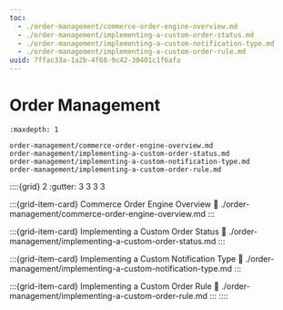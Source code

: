 ```yaml
---
toc:
  - ./order-management/commerce-order-engine-overview.md
  - ./order-management/implementing-a-custom-order-status.md
  - ./order-management/implementing-a-custom-notification-type.md
  - ./order-management/implementing-a-custom-order-rule.md
uuid: 7ffac33a-1a2b-4f68-9c42-30401c1f6afa
---
```

# Order Management

```{toctree}
:maxdepth: 1

order-management/commerce-order-engine-overview.md
order-management/implementing-a-custom-order-status.md
order-management/implementing-a-custom-notification-type.md
order-management/implementing-a-custom-order-rule.md
```

::::{grid} 2
:gutter: 3 3 3 3

:::{grid-item-card}  Commerce Order Engine Overview
:link: ./order-management/commerce-order-engine-overview.md
:::

:::{grid-item-card}  Implementing a Custom Order Status
:link: ./order-management/implementing-a-custom-order-status.md
:::

:::{grid-item-card}  Implementing a Custom Notification Type
:link: ./order-management/implementing-a-custom-notification-type.md
:::

:::{grid-item-card}  Implementing a Custom Order Rule
:link: ./order-management/implementing-a-custom-order-rule.md
:::
::::

